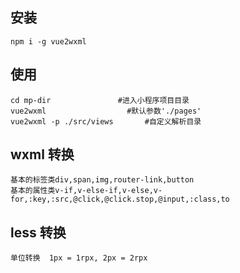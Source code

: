 ## 安装

`npm i -g vue2wxml`

## 使用

```
cd mp-dir               #进入小程序项目目录
vue2wxml                  #默认参数'./pages'
vue2wxml -p ./src/views       #自定义解析目录
```

## wxml 转换

    基本的标签类div,span,img,router-link,button
    基本的属性类v-if,v-else-if,v-else,v-for,:key,:src,@click,@click.stop,@input,:class,to

## less 转换

    单位转换  1px = 1rpx, 2px = 2rpx
